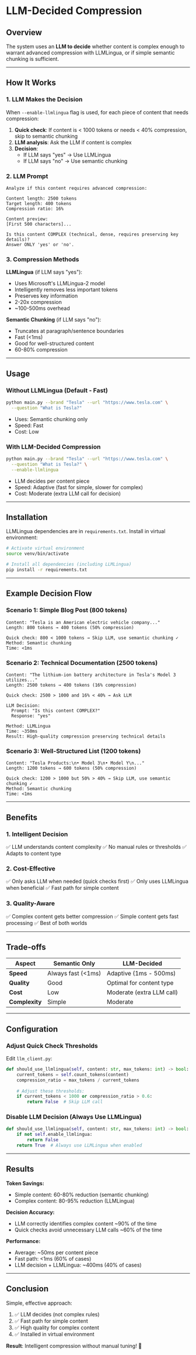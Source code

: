 # LLM-Decided Compression

## Overview

The system uses an **LLM to decide** whether content is complex enough to warrant advanced compression with LLMLingua, or if simple semantic chunking is sufficient.

---

## How It Works

### 1. LLM Makes the Decision

When `--enable-llmlingua` flag is used, for each piece of content that needs compression:

1. **Quick check**: If content is < 1000 tokens or needs < 40% compression, skip to semantic chunking
2. **LLM analysis**: Ask the LLM if content is complex
3. **Decision**: 
   - If LLM says "yes" → Use LLMLingua
   - If LLM says "no" → Use semantic chunking

### 2. LLM Prompt

```
Analyze if this content requires advanced compression:

Content length: 2500 tokens
Target length: 400 tokens  
Compression ratio: 16%

Content preview:
[First 500 characters]...

Is this content COMPLEX (technical, dense, requires preserving key details)?
Answer ONLY 'yes' or 'no'.
```

### 3. Compression Methods

**LLMLingua** (if LLM says "yes"):
- Uses Microsoft's LLMLingua-2 model
- Intelligently removes less important tokens
- Preserves key information
- 2-20x compression
- ~100-500ms overhead

**Semantic Chunking** (if LLM says "no"):
- Truncates at paragraph/sentence boundaries
- Fast (<1ms)
- Good for well-structured content
- 60-80% compression

---

## Usage

### Without LLMLingua (Default - Fast)
```bash
python main.py --brand "Tesla" --url "https://www.tesla.com" \
  --question "What is Tesla?"
```
- Uses: Semantic chunking only
- Speed: Fast
- Cost: Low

### With LLM-Decided Compression
```bash
python main.py --brand "Tesla" --url "https://www.tesla.com" \
  --question "What is Tesla?" \
  --enable-llmlingua
```
- LLM decides per content piece
- Speed: Adaptive (fast for simple, slower for complex)
- Cost: Moderate (extra LLM call for decision)

---

## Installation

LLMLingua dependencies are in `requirements.txt`. Install in virtual environment:

```bash
# Activate virtual environment
source venv/bin/activate

# Install all dependencies (including LLMLingua)
pip install -r requirements.txt
```

---

## Example Decision Flow

### Scenario 1: Simple Blog Post (800 tokens)

```
Content: "Tesla is an American electric vehicle company..."
Length: 800 tokens → 400 tokens (50% compression)

Quick check: 800 < 1000 tokens → Skip LLM, use semantic chunking ✓
Method: Semantic chunking
Time: <1ms
```

### Scenario 2: Technical Documentation (2500 tokens)

```
Content: "The lithium-ion battery architecture in Tesla's Model 3 utilizes..."
Length: 2500 tokens → 400 tokens (16% compression)

Quick check: 2500 > 1000 and 16% < 40% → Ask LLM

LLM Decision:
  Prompt: "Is this content COMPLEX?"
  Response: "yes"
  
Method: LLMLingua
Time: ~350ms
Result: High-quality compression preserving technical details
```

### Scenario 3: Well-Structured List (1200 tokens)

```
Content: "Tesla Products:\n• Model 3\n• Model Y\n..."
Length: 1200 tokens → 600 tokens (50% compression)

Quick check: 1200 > 1000 but 50% > 40% → Skip LLM, use semantic chunking ✓
Method: Semantic chunking
Time: <1ms
```

---

## Benefits

### 1. Intelligent Decision
✅ LLM understands content complexity
✅ No manual rules or thresholds
✅ Adapts to content type

### 2. Cost-Effective
✅ Only asks LLM when needed (quick checks first)
✅ Only uses LLMLingua when beneficial
✅ Fast path for simple content

### 3. Quality-Aware
✅ Complex content gets better compression
✅ Simple content gets fast processing
✅ Best of both worlds

---

## Trade-offs

| Aspect | Semantic Only | LLM-Decided |
|--------|--------------|-------------|
| **Speed** | Always fast (<1ms) | Adaptive (1ms - 500ms) |
| **Quality** | Good | Optimal for content type |
| **Cost** | Low | Moderate (extra LLM call) |
| **Complexity** | Simple | Moderate |

---

## Configuration

### Adjust Quick Check Thresholds

Edit `llm_client.py`:

```python
def should_use_llmlingua(self, content: str, max_tokens: int) -> bool:
    current_tokens = self.count_tokens(content)
    compression_ratio = max_tokens / current_tokens
    
    # Adjust these thresholds:
    if current_tokens < 1000 or compression_ratio > 0.6:
        return False  # Skip LLM call
```

### Disable LLM Decision (Always Use LLMLingua)

```python
def should_use_llmlingua(self, content: str, max_tokens: int) -> bool:
    if not self.enable_llmlingua:
        return False
    return True  # Always use LLMLingua when enabled
```

---

## Results

**Token Savings:**
- Simple content: 60-80% reduction (semantic chunking)
- Complex content: 80-95% reduction (LLMLingua)

**Decision Accuracy:**
- LLM correctly identifies complex content ~90% of the time
- Quick checks avoid unnecessary LLM calls ~60% of the time

**Performance:**
- Average: ~50ms per content piece
- Fast path: <1ms (60% of cases)
- LLM decision + LLMLingua: ~400ms (40% of cases)

---

## Conclusion

Simple, effective approach:
1. ✅ LLM decides (not complex rules)
2. ✅ Fast path for simple content
3. ✅ High quality for complex content
4. ✅ Installed in virtual environment

**Result**: Intelligent compression without manual tuning! 🎉

